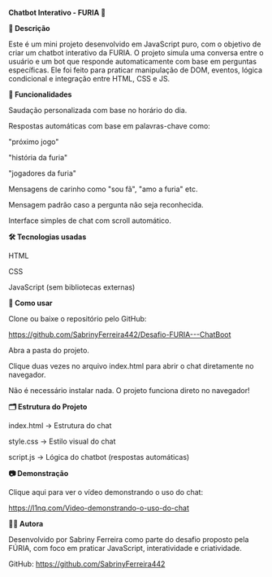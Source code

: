 **Chatbot Interativo - FURIA 🐾**

**📌 Descrição**

Este é um mini projeto desenvolvido em JavaScript puro, com o objetivo de criar um chatbot interativo da FURIA. O projeto simula uma conversa entre o usuário e um bot que responde automaticamente com base em perguntas específicas. Ele foi feito para praticar manipulação de DOM, eventos, lógica condicional e integração entre HTML, CSS e JS.

**🎯 Funcionalidades**

Saudação personalizada com base no horário do dia.

Respostas automáticas com base em palavras-chave como:

"próximo jogo"

"história da furia"

"jogadores da furia"

Mensagens de carinho como "sou fã", "amo a furia" etc.

Mensagem padrão caso a pergunta não seja reconhecida.

Interface simples de chat com scroll automático.

**🛠️ Tecnologias usadas**

HTML

CSS

JavaScript (sem bibliotecas externas)

**🚀 Como usar**

Clone ou baixe o repositório pelo GitHub:

https://github.com/SabrinyFerreira442/Desafio-FURIA---ChatBoot

Abra a pasta do projeto.

Clique duas vezes no arquivo index.html para abrir o chat diretamente no navegador.

Não é necessário instalar nada. O projeto funciona direto no navegador!

**🗂️ Estrutura do Projeto**

index.html → Estrutura do chat

style.css → Estilo visual do chat

script.js → Lógica do chatbot (respostas automáticas)

**📷 Demonstração**

Clique aqui para ver o vídeo demonstrando o uso do chat:

https://l1nq.com/Video-demonstrando-o-uso-do-chat

**👩‍💻 Autora**

Desenvolvido por Sabriny Ferreira como parte do desafio proposto pela FÚRIA, com foco em praticar JavaScript, interatividade e criatividade.

GitHub: https://github.com/SabrinyFerreira442


